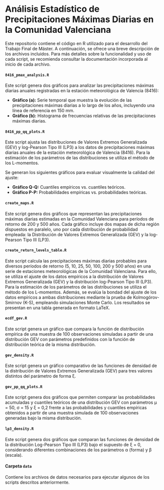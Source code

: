 # Análisis Estadístico de Precipitaciones Máximas Diarias en la Comunidad Valenciana

Este repositorio contiene el código en R utilizado para el desarrollo del Trabajo Final de Máster. A continuación, se ofrece una breve descripción de los archivos incluidos. Para más detalles sobre la funcionalidad y uso de cada script, se recomienda consultar la documentación incorporada al inicio de cada archivo.

#### `8416_pmax_analysis.R`

Este script genera dos gráficos para analizar las precipitaciones máximas diarias anuales registradas en la estación meteorológica de Valencia (8416):

- **Gráfico (a):** Serie temporal que muestra la evolución de las precipitaciones máximas diarias a lo largo de los años, incluyendo una línea de referencia en 150 mm.
- **Gráfico (b):** Histograma de frecuencias relativas de las precipitaciones máximas diarias.



#### `8416_pp_qq_plots.R`

Este script ajusta las distribuciones de Valores Extremos Generalizada (GEV) y log-Pearson Tipo III (LP3) a los datos de precipitaciones máximas diarias anuales de la estación meteorológica de Valencia (8416). Para la estimación de los parámetros de las distribuciones se utiliza el método de los L-momentos.

Se generan los siguientes gráficos para evaluar visualmente la calidad del ajuste:

- **Gráfico Q-Q:** Cuantiles empíricos vs. cuantiles teóricos.
- **Gráfico P-P:** Probabilidades empíricas vs. probabilidades teóricas.



#### `create_maps.R`

Este script genera dos gráficos que representan las precipitaciones máximas diarias estimadas en la Comunidad Valenciana para períodos de retorno de 200 y 500 años. Cada gráfico incluye dos mapas de dicha región dispuestos en paralelo, uno por cada distribución de probabilidad empleada: la Distribución de Valores Extremos Generalizada (GEV) y la log-Pearson Tipo III (LP3).



#### `create_return_levels_table.R`

Este script calcula las precipitaciones máximas diarias probables para diversos períodos de retorno (5, 10, 25, 50, 100, 200 y 500 años) en una serie de estaciones meteorológicas de la Comunidad Valenciana. Para ello, se utiliza el ajuste de los datos empíricos a la distribución de Valores Extremos Generalizada (GEV) y la distribución log-Pearson Tipo III (LP3). Para la estimación de los parámetros de las distribuciones se utiliza el método de los L-momentos. Además, se evalúa la bondad del ajuste de los datos empíricos a ambas distribuciones mediante la prueba de Kolmogórov-Smirnov (K-S), empleando simulaciones Monte Carlo. Los resultados se presentan en una tabla generada en formato LaTeX.



#### `ecdf_gev.R`

Este script genera un gráfico que compara la función de distribución empírica de una muestra de 100 observaciones simuladas a partir de una distribución GEV con parámetros predefinidos con la función de distribución teórica de la misma distribución.



#### `gev_density.R`

Este script genera un gráfico comparativo de las funciones de densidad de la distribución de Valores Extremos Generalizada (GEV) para tres valores distintos del parámetro de forma ξ.



#### `gev_pp_qq_plots.R`

Este script genera dos gráficos que permiten comparar las probabilidades acumuladas y cuantiles teóricos de una distribución GEV con parámetros μ = 50, σ = 15 y ξ = 0,2 frente a las probabilidades y cuantiles empíricas obtenidos a partir de una muestra simulada de 100 observaciones generadas bajo la misma distribución.



#### `lp3_density.R`

Este script genera dos gráficos que comparan las funciones de densidad de la distribución Log-Pearson Tipo III (LP3) bajo el supuesto de ξ = 0, considerando diferentes combinaciones de los parámetros α (forma) y β (escala).



#### Carpeta `data`

Contiene los archivos de datos necesarios para ejecutar algunos de los scripts descritos anteriormente.
